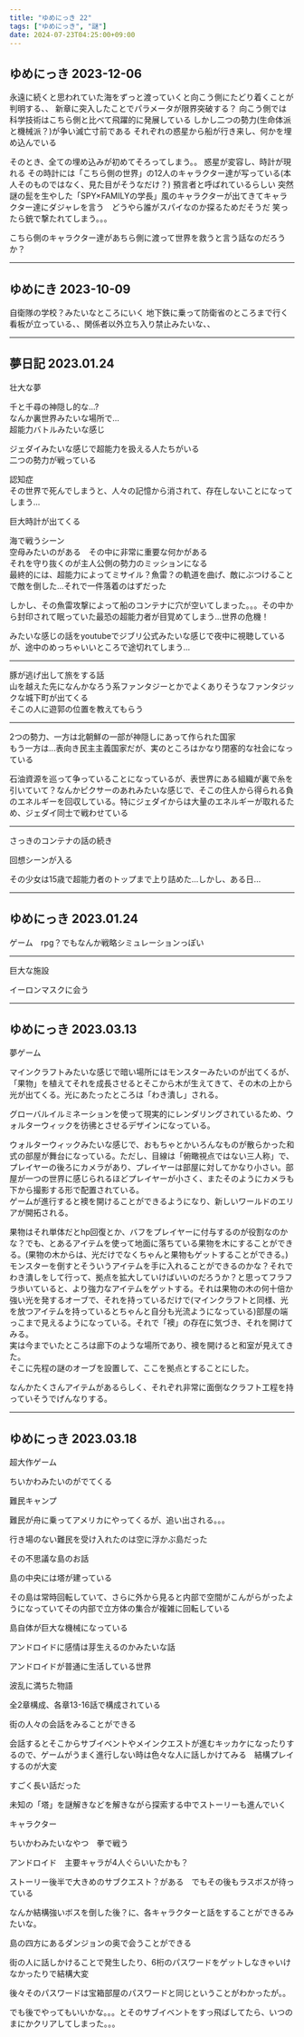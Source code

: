 ```yaml
---
title: "ゆめにっき 22"
tags: ["ゆめにっき", "謎"]
date: 2024-07-23T04:25:00+09:00
---
```



## ゆめにっき 2023-12-06

永遠に続くと思われていた海をずっと渡っていくと向こう側にたどり着くことが判明する、、
新章に突入したことでパラメータが限界突破する？
向こう側では科学技術はこちら側と比べて飛躍的に発展している
しかし二つの勢力(生命体派と機械派？)が争い滅亡寸前である
それぞれの惑星から船が行き来し、何かを埋め込んでいる


そのとき、全ての埋め込みが初めてそろってしまう。。
惑星が変容し、時計が現れる
その時計には「こちら側の世界」の12人のキャラクター達が写っている(本人そのものではなく、見た目がそうなだけ？)
預言者と呼ばれているらしい
突然謎の髭を生やした「SPY×FAMILYの学長」風のキャラクターが出てきてキャラクター達にダジャレを言う　どうやら誰がスパイなのか探るためだそうだ
笑ったら銃で撃たれてしまう。。。



こちら側のキャラクター達があちら側に渡って世界を救うと言う話なのだろうか？

***

## ゆめにき 2023-10-09

自衛隊の学校？みたいなところにいく
地下鉄に乗って防衛省のところまで行く
看板が立っている、、関係者以外立ち入り禁止みたいな、、

***

## 夢日記 2023.01.24  
壮大な夢

千と千尋の神隠し的な...?  
なんか裏世界みたいな場所で...  
超能力バトルみたいな感じ

ジェダイみたいな感じで超能力を扱える人たちがいる  
二つの勢力が戦っている

認知症  
その世界で死んでしまうと、人々の記憶から消されて、存在しないことになってしまう...

巨大時計が出てくる


海で戦うシーン  
空母みたいのがある　その中に非常に重要な何かがある  
それを守り抜くのが主人公側の勢力のミッションになる  
最終的には、超能力によってミサイル？魚雷？の軌道を曲げ、敵にぶつけることで敵を倒した...それで一件落着のはずだった

しかし、その魚雷攻撃によって船のコンテナに穴が空いてしまった。。。その中から封印されて眠っていた最恐の超能力者が目覚めてしまう...世界の危機！

みたいな感じの話をyoutubeでジブリ公式みたいな感じで夜中に視聴しているが、途中のめっちゃいいところで途切れてしまう...

***

豚が逃げ出して旅をする話  
山を越えた先になんかなろう系ファンタジーとかでよくありそうなファンタジックな城下町が出てくる  
そこの人に遊郭の位置を教えてもらう

***

2つの勢力、一方は北朝鮮の一部が神隠しにあって作られた国家  
もう一方は...表向き民主主義国家だが、実のところはかなり閉塞的な社会になっている

石油資源を巡って争っていることになっているが、表世界にある組織が裏で糸を引いていて？なんかピクサーのあれみたいな感じで、そこの住人から得られる負のエネルギーを回収している。特にジェダイからは大量のエネルギーが取れるため、ジェダイ同士で戦わせている

***

さっきのコンテナの話の続き

回想シーンが入る

その少女は15歳で超能力者のトップまで上り詰めた...しかし、ある日...



***


## ゆめにっき 2023.01.24

ゲーム　rpg？でもなんか戦略シミュレーションっぽい

***

巨大な施設

イーロンマスクに会う


***


## ゆめにっき 2023.03.13

夢ゲーム

マインクラフトみたいな感じで暗い場所にはモンスターみたいのが出てくるが、「果物」を植えてそれを成長させるとそこから木が生えてきて、その木の上から光が出てくる。光にあたったところは「わき潰し」される。

グローバルイルミネーションを使って現実的にレンダリングされているため、ウォルターウィックを彷彿とさせるデザインになっている。

ウォルターウィックみたいな感じで、おもちゃとかいろんなものが散らかった和式の部屋が舞台になっている。ただし、目線は「俯瞰視点ではない三人称」で、プレイヤーの後ろにカメラがあり、プレイヤーは部屋に対してかなり小さい。部屋が一つの世界に感じられるほどプレイヤーが小さく、またそのようにカメラも下から撮影する形で配置されている。  
ゲームが進行すると襖を開けることができるようになり、新しいワールドのエリアが開拓される。

果物はそれ単体だとhp回復とか、バフをプレイヤーに付与するのが役割なのかな？でも、とあるアイテムを使って地面に落ちている果物を木にすることができる。(果物の木からは、光だけでなくちゃんと果物もゲットすることができる。)モンスターを倒すとそういうアイテムを手に入れることができるのかな？それでわき潰しをして行って、拠点を拡大していけばいいのだろうか？と思ってフラフラ歩いていると、より強力なアイテムをゲットする。それは果物の木の何十倍か強い光を発するオーブで、それを持っているだけで(マインクラフトと同様、光を放つアイテムを持っているとちゃんと自分も光流ようになっている)部屋の端っこまで見えるようになっている。それで「襖」の存在に気づき、それを開けてみる。  
実は今までいたところは廊下のような場所であり、襖を開けると和室が見えてきた。  
そこに先程の謎のオーブを設置して、ここを拠点とすることにした。

なんかたくさんアイテムがあるらしく、それぞれ非常に面倒なクラフト工程を持っていそうでげんなりする。  

***



## ゆめにっき 2023.03.18

超大作ゲーム

ちいかわみたいのがでてくる

難民キャンプ

難民が舟に乗ってアメリカにやってくるが、追い出される。。。

行き場のない難民を受け入れたのは空に浮かぶ島だった

その不思議な島のお話

島の中央には塔が建っている

その島は常時回転していて、さらに外から見ると内部で空間がこんがらがったようになっていてその内部で立方体の集合が複雑に回転している

島自体が巨大な機械になっている

アンドロイドに感情は芽生えるのかみたいな話

アンドロイドが普通に生活している世界

波乱に満ちた物語

全2章構成、各章13-16話で構成されている

街の人々の会話をみることができる

会話するとそこからサブイベントやメインクエストが進むキッカケになったりするので、ゲームがうまく進行しない時は色々な人に話しかけてみる　結構プレイするのが大変

すごく長い話だった

未知の「塔」を謎解きなどを解きながら探索する中でストーリーも進んでいく

キャラクター

ちいかわみたいなやつ　拳で戦う

アンドロイド　主要キャラが4人ぐらいいたかも？

ストーリー後半で大きめのサブクエスト？がある　でもその後もラスボスが待っている

なんか結構強いボスを倒した後？に、各キャラクターと話をすることができるみたいな。

島の四方にあるダンジョンの奥で会うことができる

街の人に話しかけることで発生したり、6桁のパスワードをゲットしなきゃいけなかったりで結構大変

後々そのパスワードは宝箱部屋のパスワードと同じということがわかったが。。

でも後でやってもいいかな。。。とそのサブイベントをすっ飛ばしてたら、いつのまにかクリアしてしまった。。。


